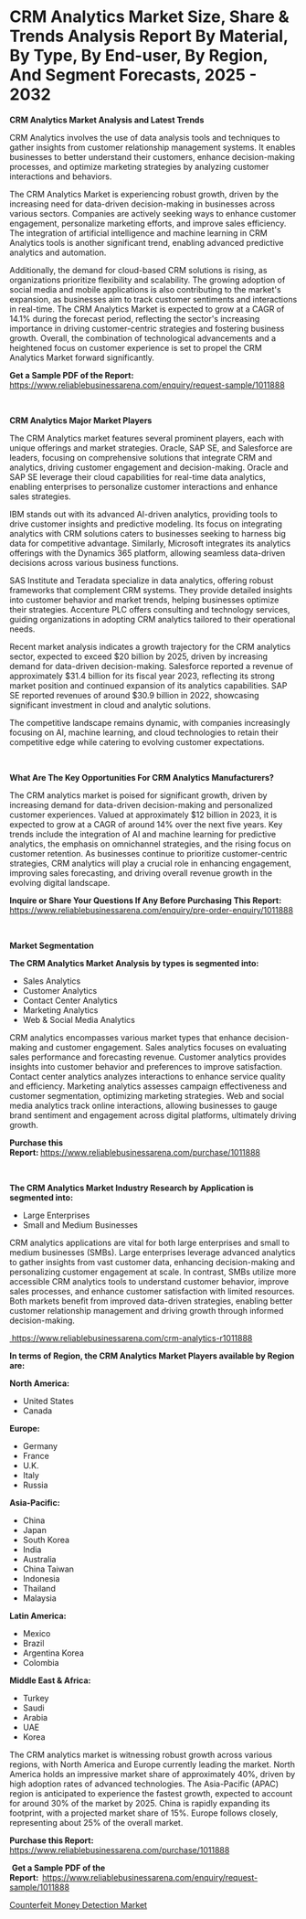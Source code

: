 <p><h1>CRM Analytics Market Size, Share & Trends Analysis Report By Material, By Type, By End-user, By Region, And Segment Forecasts, 2025 - 2032</h1></p><p><strong>CRM Analytics Market Analysis and Latest Trends</strong></p>
<p><p>CRM Analytics involves the use of data analysis tools and techniques to gather insights from customer relationship management systems. It enables businesses to better understand their customers, enhance decision-making processes, and optimize marketing strategies by analyzing customer interactions and behaviors.</p><p>The CRM Analytics Market is experiencing robust growth, driven by the increasing need for data-driven decision-making in businesses across various sectors. Companies are actively seeking ways to enhance customer engagement, personalize marketing efforts, and improve sales efficiency. The integration of artificial intelligence and machine learning in CRM Analytics tools is another significant trend, enabling advanced predictive analytics and automation.</p><p>Additionally, the demand for cloud-based CRM solutions is rising, as organizations prioritize flexibility and scalability. The growing adoption of social media and mobile applications is also contributing to the market's expansion, as businesses aim to track customer sentiments and interactions in real-time. The CRM Analytics Market is expected to grow at a CAGR of 14.1% during the forecast period, reflecting the sector's increasing importance in driving customer-centric strategies and fostering business growth. Overall, the combination of technological advancements and a heightened focus on customer experience is set to propel the CRM Analytics Market forward significantly.</p></p>
<p><strong>Get a Sample PDF of the Report:&nbsp;</strong> <a href="https://www.reliablebusinessarena.com/enquiry/request-sample/1011888?utm_campaign=1143&utm_medium=2&utm_source=Github&utm_content=ia&utm_term=06032025&utm_id=crm-analytics">https://www.reliablebusinessarena.com/enquiry/request-sample/1011888</a></p>
<p>&nbsp;</p>
<p><strong>CRM Analytics Major Market Players</strong></p>
<p><p>The CRM Analytics market features several prominent players, each with unique offerings and market strategies. Oracle, SAP SE, and Salesforce are leaders, focusing on comprehensive solutions that integrate CRM and analytics, driving customer engagement and decision-making. Oracle and SAP SE leverage their cloud capabilities for real-time data analytics, enabling enterprises to personalize customer interactions and enhance sales strategies.</p><p>IBM stands out with its advanced AI-driven analytics, providing tools to drive customer insights and predictive modeling. Its focus on integrating analytics with CRM solutions caters to businesses seeking to harness big data for competitive advantage. Similarly, Microsoft integrates its analytics offerings with the Dynamics 365 platform, allowing seamless data-driven decisions across various business functions.</p><p>SAS Institute and Teradata specialize in data analytics, offering robust frameworks that complement CRM systems. They provide detailed insights into customer behavior and market trends, helping businesses optimize their strategies. Accenture PLC offers consulting and technology services, guiding organizations in adopting CRM analytics tailored to their operational needs.</p><p>Recent market analysis indicates a growth trajectory for the CRM analytics sector, expected to exceed $20 billion by 2025, driven by increasing demand for data-driven decision-making. Salesforce reported a revenue of approximately $31.4 billion for its fiscal year 2023, reflecting its strong market position and continued expansion of its analytics capabilities. SAP SE reported revenues of around $30.9 billion in 2022, showcasing significant investment in cloud and analytic solutions.</p><p>The competitive landscape remains dynamic, with companies increasingly focusing on AI, machine learning, and cloud technologies to retain their competitive edge while catering to evolving customer expectations.</p></p>
<p>&nbsp;</p>
<p><strong>What Are The Key Opportunities For CRM Analytics Manufacturers?</strong></p>
<p><p>The CRM analytics market is poised for significant growth, driven by increasing demand for data-driven decision-making and personalized customer experiences. Valued at approximately $12 billion in 2023, it is expected to grow at a CAGR of around 14% over the next five years. Key trends include the integration of AI and machine learning for predictive analytics, the emphasis on omnichannel strategies, and the rising focus on customer retention. As businesses continue to prioritize customer-centric strategies, CRM analytics will play a crucial role in enhancing engagement, improving sales forecasting, and driving overall revenue growth in the evolving digital landscape.</p></p>
<p><strong>Inquire or Share Your Questions If Any Before Purchasing This Report:</strong> <a href="https://www.reliablebusinessarena.com/enquiry/pre-order-enquiry/1011888?utm_campaign=1143&utm_medium=2&utm_source=Github&utm_content=ia&utm_term=06032025&utm_id=crm-analytics">https://www.reliablebusinessarena.com/enquiry/pre-order-enquiry/1011888</a></p>
<p>&nbsp;</p>
<p><strong>Market Segmentation</strong></p>
<p><strong>The CRM Analytics Market Analysis by types is segmented into:</strong></p>
<p><ul><li>Sales Analytics</li><li>Customer Analytics</li><li>Contact Center Analytics</li><li>Marketing Analytics</li><li>Web & Social Media Analytics</li></ul></p>
<p><p>CRM analytics encompasses various market types that enhance decision-making and customer engagement. Sales analytics focuses on evaluating sales performance and forecasting revenue. Customer analytics provides insights into customer behavior and preferences to improve satisfaction. Contact center analytics analyzes interactions to enhance service quality and efficiency. Marketing analytics assesses campaign effectiveness and customer segmentation, optimizing marketing strategies. Web and social media analytics track online interactions, allowing businesses to gauge brand sentiment and engagement across digital platforms, ultimately driving growth.</p></p>
<p><strong>Purchase this Report:&nbsp;</strong><a href="https://www.reliablebusinessarena.com/purchase/1011888?utm_campaign=1143&utm_medium=2&utm_source=Github&utm_content=ia&utm_term=06032025&utm_id=crm-analytics">https://www.reliablebusinessarena.com/purchase/1011888</a></p>
<p>&nbsp;</p>
<p><strong>The CRM Analytics Market Industry Research by Application is segmented into:</strong></p>
<p><ul><li>Large Enterprises</li><li>Small and Medium Businesses</li></ul></p>
<p><p>CRM analytics applications are vital for both large enterprises and small to medium businesses (SMBs). Large enterprises leverage advanced analytics to gather insights from vast customer data, enhancing decision-making and personalizing customer engagement at scale. In contrast, SMBs utilize more accessible CRM analytics tools to understand customer behavior, improve sales processes, and enhance customer satisfaction with limited resources. Both markets benefit from improved data-driven strategies, enabling better customer relationship management and driving growth through informed decision-making.</p></p>
<p><a href="https://www.reliablebusinessarena.com/crm-analytics-r1011888?utm_campaign=1143&utm_medium=2&utm_source=Github&utm_content=ia&utm_term=06032025&utm_id=crm-analytics">&nbsp;https://www.reliablebusinessarena.com/crm-analytics-r1011888</a></p>
<p><strong>In terms of Region, the CRM Analytics Market Players available by Region are:</strong></p>
<p>
    <p> <strong> North America: </strong>
        <ul>
            <li>United States</li>
            <li>Canada</li>
        </ul>
        </p> 
    <p> <strong> Europe: </strong>
        <ul>
            <li>Germany</li>
            <li>France</li>
            <li>U.K.</li>
            <li>Italy</li>
            <li>Russia</li>
        </ul>
        </p> 
    <p> <strong> Asia-Pacific: </strong>
        <ul>
            <li>China</li>
            <li>Japan</li>
            <li>South Korea</li>
            <li>India</li>
            <li>Australia</li>
            <li>China Taiwan</li>
            <li>Indonesia</li>
            <li>Thailand</li>
            <li>Malaysia</li>
        </ul>
        </p> 
    <p> <strong> Latin America: </strong>
        <ul>
            <li>Mexico</li>
            <li>Brazil</li>
            <li>Argentina Korea</li>
            <li>Colombia</li>
        </ul>
        </p> 
    <p> <strong> Middle East & Africa: </strong>
        <ul>
            <li>Turkey</li>
            <li>Saudi</li>
            <li>Arabia</li>
            <li>UAE</li>
            <li>Korea</li>
        </ul>
    </p>
    </p>
<p><p>The CRM analytics market is witnessing robust growth across various regions, with North America and Europe currently leading the market. North America holds an impressive market share of approximately 40%, driven by high adoption rates of advanced technologies. The Asia-Pacific (APAC) region is anticipated to experience the fastest growth, expected to account for around 30% of the market by 2025. China is rapidly expanding its footprint, with a projected market share of 15%. Europe follows closely, representing about 25% of the overall market.</p></p>
<p><strong>Purchase this Report: </strong><a href="https://www.reliablebusinessarena.com/purchase/1011888?utm_campaign=1143&utm_medium=2&utm_source=Github&utm_content=ia&utm_term=06032025&utm_id=crm-analytics">https://www.reliablebusinessarena.com/purchase/1011888</a></p>
<p>&nbsp;<strong>Get a Sample PDF of the Report:&nbsp;&nbsp;</strong><a href="https://www.reliablebusinessarena.com/enquiry/request-sample/1011888?utm_campaign=1143&utm_medium=2&utm_source=Github&utm_content=ia&utm_term=06032025&utm_id=crm-analytics">https://www.reliablebusinessarena.com/enquiry/request-sample/1011888</a></p>
<p><strong></strong></p>
<p><p><a href="https://github.com/yoshih12/Market-Research-Report-List-4/blob/main/counterfeit-money-detection-market.md?utm_campaign=1143&utm_medium=2&utm_source=Github&utm_content=ia&utm_term=06032025&utm_id=crm-analytics">Counterfeit Money Detection Market</a></p></p>